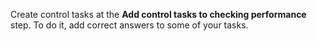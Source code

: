 Create control tasks at the **Add control tasks to checking performance** step. To do it, add correct answers to some of your tasks.